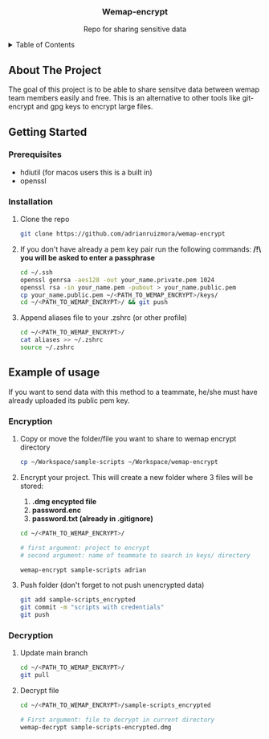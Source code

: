 <!-- PROJECT LOGO -->
<br />
<div align="center">

  <h3 align="center">Wemap-encrypt</h3>

  <p align="center">
    Repo for sharing sensitive data
    <br />
  </p>
</div>



<!-- TABLE OF CONTENTS -->
<details>
  <summary>Table of Contents</summary>
  <ol>
    <li>
      <a href="#about-the-project">About The Project</a>
    </li>
    <li>
      <a href="#getting-started">Getting Started</a>
      <ul>
        <li><a href="#prerequisites">Prerequisites</a></li>
        <li><a href="#installation">Installation</a></li>
      </ul>
    </li>
    <li><a href="#example-of-usage">Usage</a></li>
  </ol>
</details>



<!-- ABOUT THE PROJECT -->
## About The Project

The goal of this project is to be able to share sensitve data between wemap team members easily and free. This is an alternative to other tools like git-encrypt and gpg keys to encrypt large files.


<!-- GETTING STARTED -->
## Getting Started

### Prerequisites
* hdiutil (for macos users this is a built in)
* openssl

### Installation

 1. Clone the repo
	   ```sh
	   git clone https://github.com/adrianruizmora/wemap-encrypt
	   ```
	   
2. If you don't have already a pem key pair run the following commands:
**/!\ you will be asked to enter a passphrase**
	```sh
	cd ~/.ssh
	openssl genrsa -aes128 -out your_name.private.pem 1024
	openssl rsa -in your_name.pem -pubout > your_name.public.pem
	cp your_name.public.pem ~/<PATH_TO_WEMAP_ENCRYPT>/keys/
	cd ~/<PATH_TO_WEMAP_ENCRYPT>/ && git push
	```

4. Append aliases file to your .zshrc (or other profile)
	```sh
	cd ~/<PATH_TO_WEMAP_ENCRYPT>/
	cat aliases >> ~/.zshrc
	source ~/.zshrc
	```



<!-- EXEMPLE OF USAGE -->
## Example of usage

If you want to send data with this method to a teammate, he/she must have already uploaded its public pem key.

### Encryption
 1. Copy or move the folder/file you want to share to wemap encrypt directory
	 ```sh
	 cp ~/Workspace/sample-scripts ~/Workspace/wemap-encrypt
	 ```

 2. Encrypt your project. This will create a new folder where 3 files will be stored: 
	 
	 1.  **.dmg encypted file**
	 2.  **password.enc**
	 3. **password.txt (already in .gitignore)**
	 	
	```sh
	cd ~/<PATH_TO_WEMAP_ENCRYPT>/
	
	# first argument: project to encrypt
	# second argument: name of teammate to search in keys/ directory
	
	wemap-encrypt sample-scripts adrian
	```

 4. Push folder (don't forget to not push unencrypted data)
	 ```sh
	 git add sample-scripts_encrypted
	 git commit -m "scripts with credentials"
	 git push
	 ```

### Decryption

 1. Update main branch

	```sh
	cd ~/<PATH_TO_WEMAP_ENCRYPT>/
	git pull
	```
	

 2. Decrypt file

	```sh
	cd ~/<PATH_TO_WEMAP_ENCRYPT>/sample-scripts_encrypted
	
	# First argument: file to decrypt in current directory
	wemap-decrypt sample-scripts-encrypted.dmg 
	```

